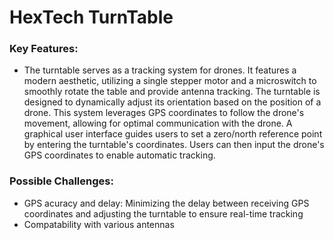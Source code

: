 # HexTech TurnTable
###  Key Features: 

- The turntable serves as a tracking system for drones. It features a modern aesthetic, utilizing a single stepper motor and a microswitch to smoothly rotate the table and provide antenna tracking. The turntable is designed to dynamically adjust its orientation based on the position of a drone. This system leverages GPS coordinates to follow the drone's movement, allowing for optimal communication with the drone. A graphical user interface guides users to set a zero/north reference point by entering the turntable's coordinates. Users can then input the drone's GPS coordinates to enable automatic tracking.

### Possible Challenges:
- GPS acuracy and delay: Minimizing the delay between receiving GPS coordinates and adjusting the turntable to ensure real-time tracking
- Compatability with various antennas

